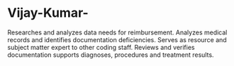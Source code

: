 # Vijay-Kumar-
Researches and analyzes data needs for reimbursement. Analyzes medical records and identifies documentation deficiencies. Serves as resource and subject matter expert to other coding staff. Reviews and verifies documentation supports diagnoses, procedures and treatment results.
